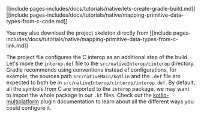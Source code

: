 [[include pages-includes/docs/tutorials/native/lets-create-gradle-build.md]]
[[include pages-includes/docs/tutorials/native/mapping-primitive-data-types-from-c-code.md]]

You may also download the project skeleton directly from 
[[include pages-includes/docs/tutorials/native/mapping-primitive-data-types-from-c-link.md]]


The project file configures the C interop as an additional step of the build.
Let's move the `interop.def` file to the `src/nativeInterop/cinterop` directory.
Gradle recommends using conventions instead of configurations,
for example, the sources path `src/nativeMain/kotlin` and the 
`.def` file are expected to both be in `src/nativeInterop/cinterop/interop.def`.
By default, all the symbols from C are imported to the `interop` package,
we may want to import the whole package in our `.kt` files.
Check out the [kotlin-multiplatform](/docs/reference/building-mpp-with-gradle.html)
plugin documentation to learn about all the different ways you could configure it.
